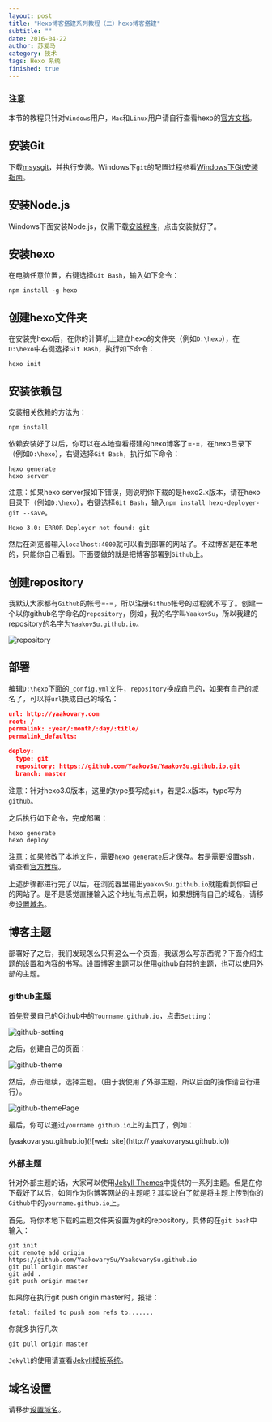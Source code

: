 ```yaml
---
layout: post
title: "Hexo博客搭建系列教程（二）hexo博客搭建"
subtitle: ""
date: 2016-04-22
author: 苏爱马
category: 技术
tags: Hexo 系统
finished: true
---
```




### 注意

本节的教程只针对`Windows`用户，`Mac`和`Linux`用户请自行查看hexo的[官方文档](https://hexo.io/zh-cn/docs/)。

##  安装Git
下载[msysgit](http://code.google.com/p/msysgit/)，并执行安装。Windows下`git`的配置过程参看[Windows下Git安装指南](http://www.cnblogs.com/zhcncn/p/3787849.html)。

## 安装Node.js
Windows下面安装Node.js，仅需下载[安装程序](https://nodejs.org/en/)，点击安装就好了。



##  安装hexo

在电脑任意位置，右键选择`Git Bash`，输入如下命令：

```shell
npm install -g hexo
```

##  创建hexo文件夹

在安装完hexo后，在你的计算机上建立hexo的文件夹（例如`D:\hexo`），在`D:\hexo`中右键选择`Git Bash`，执行如下命令：

```shell
hexo init
```



## 安装依赖包

安装相关依赖的方法为：

```shell
npm install
```



依赖安装好了以后，你可以在本地查看搭建的hexo博客了=-=，在hexo目录下（例如`D:\hexo`），右键选择`Git Bash`，执行如下命令：

```shell
hexo generate
hexo server
```

注意：如果hexo server报如下错误，则说明你下载的是hexo2.x版本，请在hexo目录下（例如`D:\hexo`），右键选择`Git Bash`，输入`npm install hexo-deployer-git --save`。

```shell
Hexo 3.0: ERROR Deployer not found: git
```



然后在浏览器输入`localhost:4000`就可以看到部署的网站了。不过博客是在本地的，只能你自己看到。下面要做的就是把博客部署到`Github`上。

## 创建repository

我默认大家都有`Github`的帐号=-=，所以注册`Github`帐号的过程就不写了。创建一个以你github名字命名的`repository`，例如，我的名字叫`YaakovSu`，所以我建的repository的名字为`YaakovSu.github.io`。

![repository](http://yaakovary.com/img/blog/createRepository.png)



## 部署

编辑`D:\hexo`下面的`_config.yml`文件，`repository`换成自己的，如果有自己的域名了，可以将`url`换成自己的域名：

```json
url: http://yaakovary.com
root: /
permalink: :year/:month/:day/:title/
permalink_defaults:

deploy:
  type: git
  repository: https://github.com/YaakovSu/YaakovSu.github.io.git
  branch: master
```

注意：针对hexo3.0版本，这里的type要写成`git`，若是2.x版本，type写为`github`。

之后执行如下命令，完成部署：

```shell
hexo generate
hexo deploy
```

注意：如果修改了本地文件，需要`hexo generate`后才保存。若是需要设置ssh，请查看[官方教程](https://help.github.com/articles/generating-an-ssh-key/)。

上述步骤都进行完了以后，在浏览器里输出`yaakovSu.github.io`就能看到你自己的网站了。是不是感觉直接输入这个地址有点丑啊，如果想拥有自己的域名，请移步[设置域名](http://yaakovary.com/%E6%8A%80%E6%9C%AF/dnscreate.html)。



## 博客主题

部署好了之后，我们发现怎么只有这么一个页面，我该怎么写东西呢？下面介绍主题的设置和内容的书写。设置博客主题可以使用github自带的主题，也可以使用外部的主题。

### github主题

首先登录自己的Github中的`Yourname.github.io`，点击`Setting`：

![github-setting](http://yaakovary.com/img/blog/githubsetting.png)

之后，创建自己的页面：

![github-theme](http://yaakovary.com/img/blog/githubTheme1.png)

然后，点击继续，选择主题。（由于我使用了外部主题，所以后面的操作请自行进行）。

![github-themePage](http://yaakovary.com/img/blog/githubThemePage.png)

最后，你可以通过`yourname.github.io`上的主页了，例如：

[yaakovarysu.github.io](![web_site](http:// yaakovarysu.github.io))

### 外部主题

针对外部主题的话，大家可以使用[Jekyll Themes](http://jekyllthemes.org/)中提供的一系列主题。但是在你下载好了以后，如何作为你博客网站的主题呢？其实说白了就是将主题上传到你的`Github`中的`yourname.github.io`上。

首先，将你本地下载的主题文件夹设置为git的repository，具体的在`git bash`中输入：

```git
git init
git remote add origin https://github.com/YaakovarySu/YaakovarySu.github.io
git pull origin master
git add .
git push origin master
```

如果你在执行git push origin master时，报错：

```
fatal: failed to push som refs to.......
```

你就多执行几次

```
git pull origin master
```

`Jekyll`的使用请查看[Jekyll模板系统](http://beiyuu.com/github-pages/)。

##  域名设置

请移步[设置域名](http://yaakovary.com/%E6%8A%80%E6%9C%AF/dnscreate.html)。